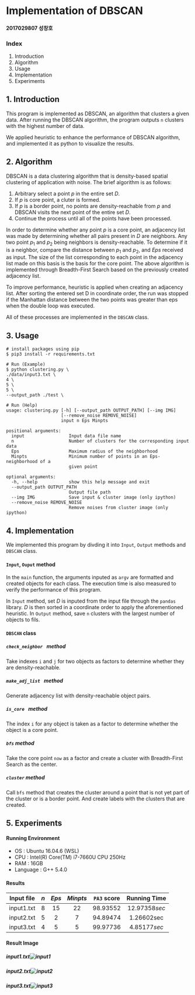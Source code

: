 # Implementation of DBSCAN

#### 2017029807 성창호

### Index

1. Introduction
2. Algorithm
3. Usage
4. Implementation
5. Experiments



## 1. Introduction

This program is implemented as DBSCAN, an algorithm that clusters a given data. After running the DBSCAN algorithm, the program outputs `n` clusters with the highest number of data.

We applied heuristic to enhance the performance of DBSCAN algorithm, and implemented it as python to visualize the results.



## 2. Algorithm

DBSCAN is a data clustering algorithm that is density-based spatial clustering of application with noise. The brief algorithm is as follows:

1. Arbitrary select a  point $p$ in the entire set $D$.
2. If $p$ is core point, a cluter is formed.
3.  If $p$ is a border point, no points are density-reachable from $p$ and DBSCAN visits the next point of the entire set $D$.
4. Continue the process until all of the points have been processed.

In order to determine whether any point $p$ is a core point, an adjacency list was made by determining whether all pairs present in $D$ are neighbors. Any two point $p_1$ and $p_2$ being neighbors is density-reachable. To determine if it is a neighbor, compare the distance between $p_1$ and $p_2$, and $Eps$ received as input. The size of the list corresponding to each point in the adjacency list made on this basis is the basis for the core point. The above algorithm is implemented through Breadth-First Search based on the previously created adjacency list.

To improve performance, heuristic is applied when creating an adjacency list. After sorting the entered set D in coordinate order, the run was stopped if the Manhattan distance between the two points was greater than eps when the double loop was executed.

All of these processes are implemented in the `DBSCAN` class.



## 3. Usage

```shell
# install packages using pip
$ pip3 install -r requirements.txt

# Run (Example)
$ python clustering.py \
./data/input3.txt \
4 \
5 \
5 \
--output_path ./test \

# Run (Help)
usage: clustering.py [-h] [--output_path OUTPUT_PATH] [--img IMG]
                     [--remove_noise REMOVE_NOISE]
                     input n Eps Minpts

positional arguments:
  input                 Input data file name
  n                     Number of clusters for the corresponding input data
  Eps                   Maximum radius of the neighborhood
  Minpts                Minimum number of points in an Eps-neighborhood of a
                        given point

optional arguments:
  -h, --help            show this help message and exit
  --output_path OUTPUT_PATH
                        Output file path
  --img IMG             Save input & cluster image (only ipython)
  --remove_noise REMOVE_NOISE
                        Remove noises from cluster image (only ipython)
```



## 4. Implementation

We implemented this program by divding it into `Input`, `Output` methods and `DBSCAN` class.

#### `Input`, `Ouput` method

In the `main` function, the arguments inputed as `argv` are formatted and created objects for each class. The execution time is also measured to verify the performance of this program.

In `Input` method, set $D$ is inputed from the input file through the `pandas` library. $D$ is then sorted in a coordinate order to apply the aforementioned heuristic. In `Output` method, save `n` clusters with the largest number of objects to fils.

#### `DBSCAN` class

##### `check_neighbor ` method

Take indexes `i` and `j` for two objects as factors to determine whether they are density-reachable.

##### `make_adj_list ` method

Generate adjacency list with density-reachable object pairs.

##### `is_core ` method

The index `i` for any object is taken as a factor to determine whether the object is a core point.

##### `bfs` method

Take the core point `now` as a factor and create a cluster with Breadth-First Search as the center.

##### `cluster` method

Call `bfs` method that creates the cluster around a point that is not yet part of the cluster or is a border point. And create labels with the clusters that are created.



## 5. Experiments

#### Running Environment

* OS : Ubuntu 16.04.6 (WSL)
* CPU : Intel(R) Core(TM) i7-7660U CPU 250Hz
* RAM : 16GB
* Language : G++ 5.4.0



#### Results

| Input file | $n$  | $Eps$ | $Minpts$ | `PA3` score | Running Time  |
| :--------: | :--: | :---: | :------: | :---------: | :-----------: |
| input1.txt |  8   |  15   |    22    |  98.93552   | 12.97358$sec$ |
| input2.txt |  5   |   2   |    7     |  94.89474   |  1.26602sec   |
| input3.txt |  4   |   5   |    5     |  99.97736   | 4.85177$sec$  |



#### Result Image

##### input1.txt![input1](C:\한양대학교\4-1\데이터사이언스\과제\assignment_3\input1.png)

##### input2.txt![input2](C:\한양대학교\4-1\데이터사이언스\과제\assignment_3\input2.png)

##### input3.txt![input3](C:\한양대학교\4-1\데이터사이언스\과제\assignment_3\input3.png)
